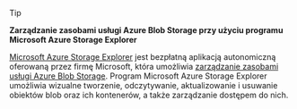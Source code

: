 > [!TIP]
> 
> **Zarządzanie zasobami usługi Azure Blob Storage przy użyciu programu Microsoft Azure Storage Explorer**
> 
> [Microsoft Azure Storage Explorer](../articles/vs-azure-tools-storage-manage-with-storage-explorer.md) jest bezpłatną aplikacją autonomiczną oferowaną przez firmę Microsoft, która umożliwia [zarządzanie zasobami usługi Azure Blob Storage](../articles/vs-azure-tools-storage-explorer-blobs.md). Program Microsoft Azure Storage Explorer umożliwia wizualne tworzenie, odczytywanie, aktualizowanie i usuwanie obiektów blob oraz ich kontenerów, a także zarządzanie dostępem do nich.




<!--HONumber=Dec16_HO2-->


